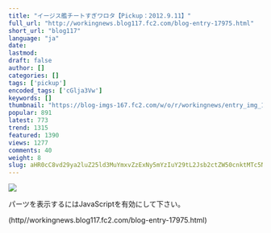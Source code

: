 ```yaml
---
title: "イージス艦チートすぎワロタ【Pickup：2012.9.11】"
full_url: "http://workingnews.blog117.fc2.com/blog-entry-17975.html"
short_url: "blog117"
language: "ja"
date: 
lastmod: 
draft: false
author: []
categories: []
tags: ['pickup']
encoded_tags: ['cGlja3Vw']
keywords: []
thumbnail: "https://blog-imgs-167.fc2.com/w/o/r/workingnews/entry_img_17975.jpg"
popular: 891
latest: 773
trend: 1315
featured: 1390
views: 1277
comments: 40
weight: 8
slug: aHR0cC8vd29ya2luZ25ld3MuYmxvZzExNy5mYzIuY29tL2Jsb2ctZW50cnktMTc5NzUuaHRtbA==
---
```


![](https://blog-imgs-167.fc2.com/w/o/r/workingnews/entry_img_17975.jpg)

<div><p> </p> <p class='plugin-freearea'> パーツを表示するにはJavaScriptを有効にして下さい。 </p><p id='i2i-15a675c9be31438acfd-wrap'> </p> <p> </p> </div>

(http//workingnews.blog117.fc2.com/blog-entry-17975.html)
